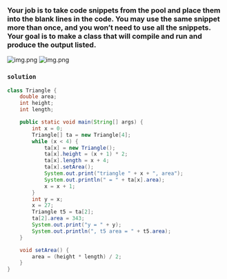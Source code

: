 ### Your job is to take code snippets from the pool and place them into the blank  lines in the code. You may use the same snippet more than once, and you  won’t need to use all the snippets. Your goal is to make a class that will  compile and run and produce the output listed.
![img.png](../../../resources/img_pp_3_1.png)
![img.png](../../../resources/img_pp_3_2.png)

### `solution`

```java
class Triangle {
    double area;
    int height;
    int length;

    public static void main(String[] args) {
        int x = 0;
        Triangle[] ta = new Triangle[4];
        while (x < 4) {
            ta[x] = new Triangle();
            ta[x].height = (x + 1) * 2;
            ta[x].length = x + 4;
            ta[x].setArea();
            System.out.print("triangle " + x + ", area");
            System.out.println(" = " + ta[x].area);
            x = x + 1;
        }
        int y = x;
        x = 27;
        Triangle t5 = ta[2];
        ta[2].area = 343;
        System.out.print("y = " + y);
        System.out.println(", t5 area = " + t5.area);
    }

    void setArea() {
        area = (height * length) / 2;
    }
}
```